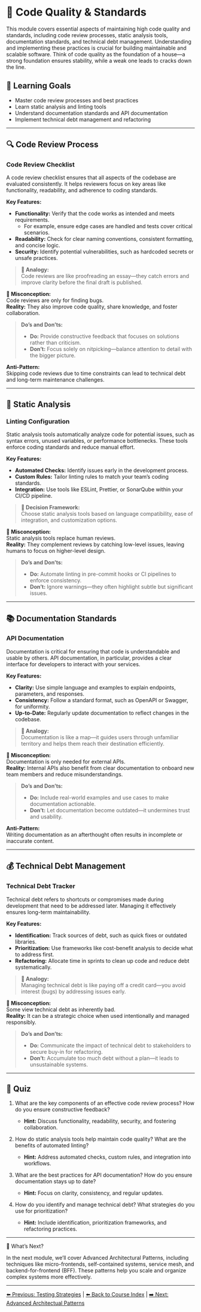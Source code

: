 # 📝 Code Quality & Standards

This module covers essential aspects of maintaining high code quality and standards, including code review processes, static analysis tools, documentation standards, and technical debt management. Understanding and implementing these practices is crucial for building maintainable and scalable software. Think of code quality as the foundation of a house—a strong foundation ensures stability, while a weak one leads to cracks down the line.

## 🎯 Learning Goals
- Master code review processes and best practices  
- Learn static analysis and linting tools  
- Understand documentation standards and API documentation  
- Implement technical debt management and refactoring  

---

## 🔍 Code Review Process

### Code Review Checklist

A code review checklist ensures that all aspects of the codebase are evaluated consistently. It helps reviewers focus on key areas like functionality, readability, and adherence to coding standards.

**Key Features:**  
- **Functionality:** Verify that the code works as intended and meets requirements.  
  - For example, ensure edge cases are handled and tests cover critical scenarios.  
- **Readability:** Check for clear naming conventions, consistent formatting, and concise logic.  
- **Security:** Identify potential vulnerabilities, such as hardcoded secrets or unsafe practices.  

> **🧠 Analogy:**  
> Code reviews are like proofreading an essay—they catch errors and improve clarity before the final draft is published.

**🤔 Misconception:**  
Code reviews are only for finding bugs. \
**Reality:** They also improve code quality, share knowledge, and foster collaboration.

> **Do’s and Don’ts:**  
> - **Do:** Provide constructive feedback that focuses on solutions rather than criticism.  
> - **Don’t:** Focus solely on nitpicking—balance attention to detail with the bigger picture.

**Anti-Pattern:**  
Skipping code reviews due to time constraints can lead to technical debt and long-term maintenance challenges.

---

## 🔧 Static Analysis

### Linting Configuration

Static analysis tools automatically analyze code for potential issues, such as syntax errors, unused variables, or performance bottlenecks. These tools enforce coding standards and reduce manual effort.

**Key Features:**  
- **Automated Checks:** Identify issues early in the development process.  
- **Custom Rules:** Tailor linting rules to match your team’s coding standards.  
- **Integration:** Use tools like ESLint, Prettier, or SonarQube within your CI/CD pipeline.  

> **🧠 Decision Framework:**  
> Choose static analysis tools based on language compatibility, ease of integration, and customization options.

**🤔 Misconception:**  
Static analysis tools replace human reviews. \
**Reality:** They complement reviews by catching low-level issues, leaving humans to focus on higher-level design.

> **Do’s and Don’ts:**  
> - **Do:** Automate linting in pre-commit hooks or CI pipelines to enforce consistency.  
> - **Don’t:** Ignore warnings—they often highlight subtle but significant issues.

---

## 📚 Documentation Standards

### API Documentation

Documentation is critical for ensuring that code is understandable and usable by others. API documentation, in particular, provides a clear interface for developers to interact with your services.

**Key Features:**  
- **Clarity:** Use simple language and examples to explain endpoints, parameters, and responses.  
- **Consistency:** Follow a standard format, such as OpenAPI or Swagger, for uniformity.  
- **Up-to-Date:** Regularly update documentation to reflect changes in the codebase.  

> **🧠 Analogy:**  
> Documentation is like a map—it guides users through unfamiliar territory and helps them reach their destination efficiently.

**🤔 Misconception:**  
Documentation is only needed for external APIs. \
**Reality:** Internal APIs also benefit from clear documentation to onboard new team members and reduce misunderstandings.

> **Do’s and Don’ts:**  
> - **Do:** Include real-world examples and use cases to make documentation actionable.  
> - **Don’t:** Let documentation become outdated—it undermines trust and usability.

**Anti-Pattern:**  
Writing documentation as an afterthought often results in incomplete or inaccurate content.

---

## 💰 Technical Debt Management

### Technical Debt Tracker

Technical debt refers to shortcuts or compromises made during development that need to be addressed later. Managing it effectively ensures long-term maintainability.

**Key Features:**  
- **Identification:** Track sources of debt, such as quick fixes or outdated libraries.  
- **Prioritization:** Use frameworks like cost-benefit analysis to decide what to address first.  
- **Refactoring:** Allocate time in sprints to clean up code and reduce debt systematically.  

> **🧠 Analogy:**  
> Managing technical debt is like paying off a credit card—you avoid interest (bugs) by addressing issues early.

**🤔 Misconception:**  
Some view technical debt as inherently bad. \
**Reality:** It can be a strategic choice when used intentionally and managed responsibly.

> **Do’s and Don’ts:**  
> - **Do:** Communicate the impact of technical debt to stakeholders to secure buy-in for refactoring.  
> - **Don’t:** Accumulate too much debt without a plan—it leads to unsustainable systems.

---

## 📝 Quiz

1. What are the key components of an effective code review process? How do you ensure constructive feedback?  
   - **Hint:** Discuss functionality, readability, security, and fostering collaboration.

2. How do static analysis tools help maintain code quality? What are the benefits of automated linting?  
   - **Hint:** Address automated checks, custom rules, and integration into workflows.

3. What are the best practices for API documentation? How do you ensure documentation stays up to date?  
   - **Hint:** Focus on clarity, consistency, and regular updates.

4. How do you identify and manage technical debt? What strategies do you use for prioritization?  
   - **Hint:** Include identification, prioritization frameworks, and refactoring practices.

---

🎯 What’s Next?

In the next module, we’ll cover Advanced Architectural Patterns, including techniques like micro-frontends, self-contained systems, service mesh, and backend-for-frontend (BFF). These patterns help you scale and organize complex systems more effectively.

---

[⬅️ Previous: Testing Strategies](31-testing-strategies.md) | [⬅️ Back to Course Index](README.md) | [➡️ Next: Advanced Architectual Patterns](33-advanced-architectural-patterns.md)
